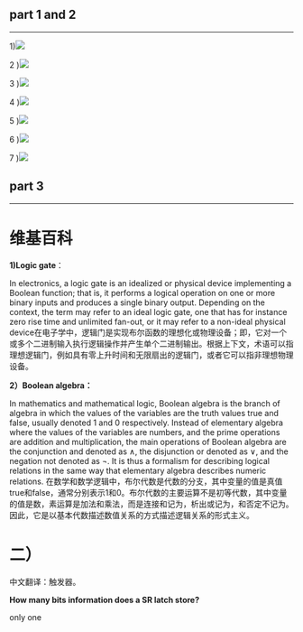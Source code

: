 ## part 1 and 2
***
1)![](images/1.jpg)



2 )![](images/2.jpg)


3 )![](images/3.jpg)


4 )![](images/4.jpg)


5 )![](images/5.jpg)



6 )![](images/6.jpg)


7 )![](images/7.jpg)

## part 3
***
# 维基百科
**1)Logic gate**：

In electronics, a logic gate is an idealized or physical device implementing a Boolean function; that is, it performs a logical operation on one or more binary inputs and produces a single binary output. Depending on the context, the term may refer to an ideal logic gate, one that has for instance zero rise time and unlimited fan-out, or it may refer to a non-ideal physical device在电子学中，逻辑门是实现布尔函数的理想化或物理设备；即，它对一个或多个二进制输入执行逻辑操作并产生单个二进制输出。根据上下文，术语可以指理想逻辑门，例如具有零上升时间和无限扇出的逻辑门，或者它可以指非理想物理设备。 


**2）Boolean algebra：**

In mathematics and mathematical logic, Boolean algebra is the branch of algebra in which the values of the variables are the truth values true and false, usually denoted 1 and 0 respectively. Instead of elementary algebra where the values of the variables are numbers, and the prime operations are addition and multiplication, the main operations of Boolean algebra are the conjunction and denoted as ∧, the disjunction or denoted as ∨, and the negation not denoted as ¬. It is thus a formalism for describing logical relations in the same way that elementary algebra describes numeric relations. 
在数学和数学逻辑中，布尔代数是代数的分支，其中变量的值是真值true和false，通常分别表示1和0。布尔代数的主要运算不是初等代数，其中变量的值是数，素运算是加法和乘法，而是连接和记为，析出或记为，和否定不记为。因此，它是以基本代数描述数值关系的方式描述逻辑关系的形式主义。 


# 二）
中文翻译：触发器。

**How many bits information does a SR latch store?**

only one
